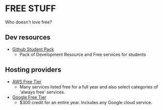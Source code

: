 # FREE STUFF

Who doesn't love free?

## Dev resources
  - [Github Student Pack](https://education.github.com/pack)
    - Pack of Development Resource and Free services for students
    
## Hosting providers
  - [AWS Free Tier](https://aws.amazon.com/free/)
    - Many services listed free for a full year and also select categories of 'always free' services. 
  - [Google Free Tier](https://cloud.google.com/free/)
    - $300 credit for an entire year. Includes any Google cloud service. 

